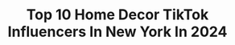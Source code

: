 ---
title: Top 10 Home Decor TikTok Influencers In New York In 2024
description: >-
  Find top home decor TikTok influencers in New York in 2024. Most popular hashtags: #nyc #homedecor #fyp #newyork.
platform: TikTok
hits: 30
text_top: See the best TikTok profiles on inBeat.
text_bottom: Our database has 30 TikTok influencers like this in New York, United States for you to collaborate.
profiles:
  - username: "kayleighskloset"
    fullname: >-
      kayleighskloset
    bio: >-
      27 💃 NYC Things & PR Life Unfiltered version of @kayleighskloset
    location: "United States"
    followers: 45900
    engagement: 702
    commentsToLikes: 0.021211
    id: ckcv2ovnwo6tk0j23x7o8nuc8
    verified: false
    hashtags: "#amazongadgets, #soho, #lovememode, #nycrestaurants"
  - username: "zharmb"
    fullname: >-
      🖤ZMB🤍
    bio: >-
      Mom, Wife,Nurse 💊💉 Pinay 🇵🇭New Yorker 🇺🇸 🗽 IG. zharmb21
    location: "United States"
    followers: 11300
    engagement: 509
    commentsToLikes: 0.056087
    id: ckc2yh7b1pm7g0j235ujdarly
    verified: false
    hashtags: "#fyp, #diy, #tiktokpinoy, #pinoy"
  - username: "mr_sykes3x"
    fullname: >-
      Christopher Sykes
    bio: >-
      FB:Christopher Sykes. 👻mrsykes3x 📸Christopherjosephx Laugh.smile.enjoy🤩NYC
    location: "United States"
    followers: 18200
    engagement: 1721
    commentsToLikes: 0.102959
    id: ckbkmy534gvoc0j239z0ysh1p
    verified: false
    hashtags: "#foru, #funny, #stitch, #4u"
  - username: "naty_michele"
    fullname: >-
      Naty Michele
    bio: >-
      storytelling. solo travels. my NYC apartment. Kiko. a little bit of everything.
    location: "United States"
    followers: 10100
    engagement: 1204
    commentsToLikes: 0.064904
    id: cka0jipeii4up0i78id7wrcrm
    verified: false
    hashtags: "#nyc, #homedecor, #makeitmagical, #holidayvibes"
  - username: "sydneygilles2"
    fullname: >-
      Sydney Gilles
    bio: >-
      army bomb tutorial on yt ⬆️ I like kpop and clothes 😗✌🏽 apartment stuff ⬇️
    location: "United States"
    followers: 6881
    engagement: 1375
    commentsToLikes: 0.023581
    id: ckbfb1lo62sh90j23320vk1oz
    verified: false
    hashtags: "#nyc, #apartmenttour, #apartment, #couple"
  - username: "itsagracebigworld"
    fullname: >-
      Grace Zantua
    bio: >-
      California ☼ Miami, FL Passionately curious. 🇵🇭
    location: "United States"
    followers: 15400
    engagement: 1135
    commentsToLikes: 0.028533
    id: ckbfgr4luc1ja0j23rdvi34bs
    verified: false
    hashtags: "#bucketlist, #miami, #traveltiktok, #hotels"
  - username: "shotzbyalex"
    fullname: >-
      Alex Frank
    bio: >-
      ⚡️NYC photographer⚡️ shop my presets ⬇️
    location: "United States"
    followers: 258100
    engagement: 1326
    commentsToLikes: 0.010656
    id: ck94nksjs78a70j78pr2mv23c
    verified: false
    hashtags: "#photomagic, #photoshoot, #fashion, #photographer"
  - username: "abby.silverman"
    fullname: >-
      Abigail Silverman
    bio: >-
      The Devil Wears Prada IRL 👠 Digital Creative Director @Cosmopolitan
    location: "United States"
    followers: 41000
    engagement: 890
    commentsToLikes: 0.037661
    id: ckacbpyn3hqhf0i78mre9iywy
    verified: true
    hashtags: "#fashion, #corporate, #nyctiktok, #nycvlog"
  - username: "homeworthy"
    fullname: >-
      Homeworthy
    bio: >-
      IG: AlisonKenworthy ☝️ 3x Emmy Award Winner The place for design + home tours
    location: "United States"
    followers: 75700
    engagement: 867
    commentsToLikes: 0.019168
    id: ck8hj5g1489ye0j78andu2k5l
    verified: false
    hashtags: "#hometour, #nyc, #homedecor, #apartment"
  - username: "brittanyleighball"
    fullname: >-
      Brittany Leigh
    bio: >-
      NYC // lifestyle & funny stuff More on IG 👋🏼 @brittanyleighball
    location: "United States"
    followers: 34700
    engagement: 690
    commentsToLikes: 0.023851
    id: ckbf2zqacqbjx0j23bx39l3a5
    verified: false
    hashtags: "#nycapartment, #thrifting, #mothersday, #meetthegroup"
---